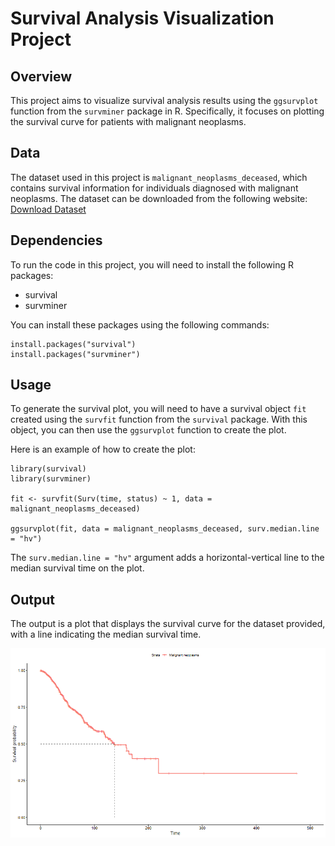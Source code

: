 # Survival Analysis Visualization Project

## Overview
This project aims to visualize survival analysis results using the `ggsurvplot` function from the `survminer` package in R. Specifically, it focuses on plotting the survival curve for patients with malignant neoplasms.

## Data
The dataset used in this project is `malignant_neoplasms_deceased`, which contains survival information for individuals diagnosed with malignant neoplasms.
The dataset can be downloaded from the following website: [Download Dataset](https://www.fonasa.cl/sites/fonasa/datos-abiertos/bases-grd)

## Dependencies
To run the code in this project, you will need to install the following R packages:
- survival
- survminer

You can install these packages using the following commands:

```
install.packages("survival") 
install.packages("survminer")
```

## Usage
To generate the survival plot, you will need to have a survival object `fit` created using the `survfit` function from the `survival` package. With this object, you can then use the `ggsurvplot` function to create the plot.

Here is an example of how to create the plot:

```
library(survival) 
library(survminer)

fit <- survfit(Surv(time, status) ~ 1, data = malignant_neoplasms_deceased)

ggsurvplot(fit, data = malignant_neoplasms_deceased, surv.median.line = "hv")
```

The `surv.median.line = "hv"` argument adds a horizontal-vertical line to the median survival time on the plot.

## Output
The output is a plot that displays the survival curve for the dataset provided, with a line indicating the median survival time.

![Survival Curve](plots\survival-1.png)




